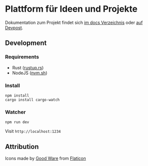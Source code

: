 # Plattform für Ideen und Projekte

Dokumentation zum Projekt findet sich [im docs Verzeichnis](https://github.com/ideenplattform/deine-idee/tree/master/docs) oder [auf Devpost](https://devpost.com/software/offen).

## Development

### Requirements

- Rust ([rustup.rs](https://rustup.rs/))
- NodeJS ([nvm.sh](https://nvm.sh))

### Install

```
npm install
cargo install cargo-watch
```

### Watcher

```
npm run dev
```

Visit `http://localhost:1234`


## Attribution

Icons made by [Good Ware](https://www.flaticon.com/authors/good-ware) from [Flaticon](https://www.flaticon.com/)